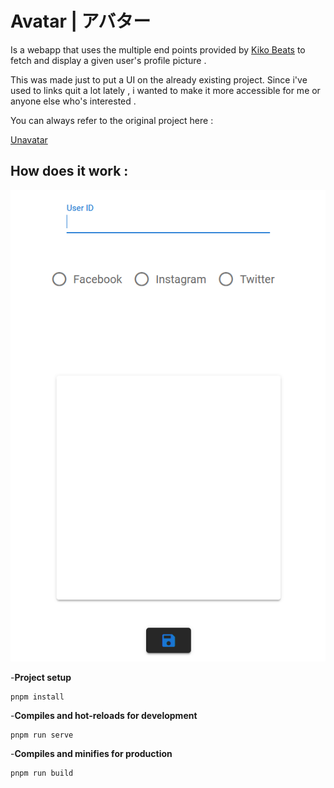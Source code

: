 # Avatar | アバター

Is a webapp that uses the multiple end points provided by [Kiko Beats](https://github.com/Kikobeats) to fetch and display a given user's profile picture .

This was made just to put a UI on the already existing project.
Since i've used to links quit a lot lately , i wanted to make it more accessible
for me or anyone else who's interested .

You can always refer to the original project here :

[Unavatar](https://github.com/Kikobeats/unavatar)

## How does it work :

![Screenshot](/src/assets/app.png)

-**Project setup**

```
pnpm install
```

-**Compiles and hot-reloads for development**

```
pnpm run serve
```

-**Compiles and minifies for production**

```
pnpm run build
```
